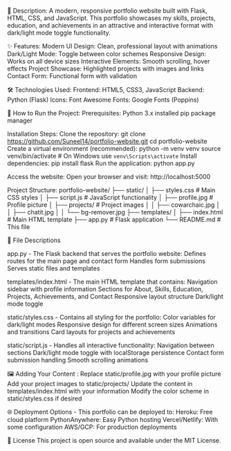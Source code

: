 📝 Description: 
   A modern, responsive portfolio website built with Flask, HTML, CSS, and JavaScript. This portfolio showcases my skills, projects, education, and achievements in an attractive and interactive format with dark/light mode toggle functionality.

✨ Features: 
   Modern UI Design: Clean, professional layout with animations
   Dark/Light Mode: Toggle between color schemes
   Responsive Design: Works on all device sizes
   Interactive Elements: Smooth scrolling, hover effects
   Project Showcase: Highlighted projects with images and links
   Contact Form: Functional form with validation

🛠️ Technologies Used:
   Frontend: HTML5, CSS3, JavaScript
   Backend: Python (Flask)
   Icons: Font Awesome
   Fonts: Google Fonts (Poppins)

🚀 How to Run the Project:
   Prerequisites:
      Python 3.x installed
      pip package manager

Installation Steps:
   Clone the repository:
      git clone https://github.com/Suneel14/portfolio-website.git
      cd portfolio-website
   Create a virtual environment (recommended):
      python -m venv venv
      source venv/bin/activate  # On Windows use `venv\Scripts\activate`
   Install dependencies:
      pip install flask 
   Run the application:
      python app.py

   Access the website:
      Open your browser and visit: http://localhost:5000

Project Structure:
   portfolio-website/
   ├── static/
   │   ├── styles.css           # Main CSS styles
   │   ├── script.js            # JavaScript functionality
   │   ├── profile.jpg          # Profile picture
   │   ├── projects/            # Project images
   │   │   ├── cowarchaic.jpg
   │   │   ├── chatit.jpg
   │   │   └── bg-remover.jpg
   ├── templates/
   │   ├── index.html           # Main HTML template
   ├── app.py                   # Flask application
   └── README.md                # This file

📂 File Descriptions

app.py -
The Flask backend that serves the portfolio website:
   Defines routes for the main page and contact form
   Handles form submissions
   Serves static files and templates

templates/index.html - 
The main HTML template that contains:
   Navigation sidebar with profile information
   Sections for About, Skills, Education, Projects, Achievements, and Contact
   Responsive layout structure
   Dark/light mode toggle

static/styles.css -
Contains all styling for the portfolio:
   Color variables for dark/light modes
   Responsive design for different screen sizes
   Animations and transitions
   Card layouts for projects and achievements

static/script.js -
Handles all interactive functionality:
   Navigation between sections
   Dark/light mode toggle with localStorage persistence
   Contact form submission handling
   Smooth scrolling animations

🖼️ Adding Your Content :
   Replace static/profile.jpg with your profile picture
   Add your project images to static/projects/
   Update the content in templates/index.html with your information
   Modify the color scheme in static/styles.css if desired

🌐 Deployment Options - 
This portfolio can be deployed to:
   Heroku: Free cloud platform
   PythonAnywhere: Easy Python hosting
   Vercel/Netlify: With some configuration
   AWS/GCP: For production deployments

📄 License
This project is open source and available under the MIT License.
